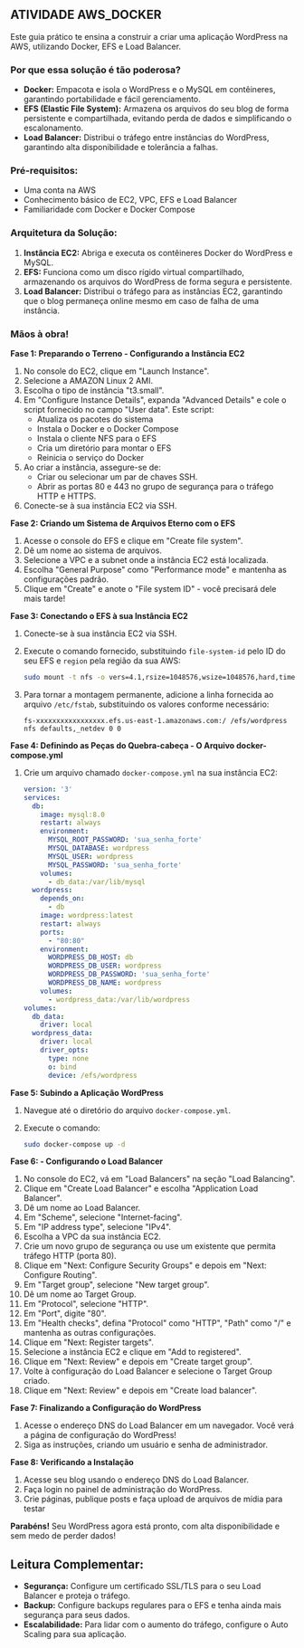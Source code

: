 ## ATIVIDADE AWS_DOCKER

Este guia prático te ensina a construir a criar uma aplicação WordPress na AWS, utilizando Docker, EFS e Load Balancer. 

### Por que essa solução é tão poderosa?

* **Docker:** Empacota e isola o WordPress e o MySQL em contêineres, garantindo portabilidade e fácil gerenciamento.
* **EFS (Elastic File System):** Armazena os arquivos do seu blog de forma persistente e compartilhada, evitando perda de dados e simplificando o escalonamento.
* **Load Balancer:** Distribui o tráfego entre instâncias do WordPress, garantindo alta disponibilidade e tolerância a falhas.

### Pré-requisitos:

* Uma conta na AWS
* Conhecimento básico de EC2, VPC, EFS e Load Balancer
* Familiaridade com Docker e Docker Compose

### Arquitetura da Solução:

1. **Instância EC2:** Abriga e executa os contêineres Docker do WordPress e MySQL.
2. **EFS:** Funciona como um disco rígido virtual compartilhado, armazenando os arquivos do WordPress de forma segura e persistente.
3. **Load Balancer:**  Distribui o tráfego para as instâncias EC2, garantindo que o blog permaneça online mesmo em caso de falha de uma instância.

### Mãos à obra!

**Fase 1: Preparando o Terreno - Configurando a Instância EC2**

1. No console do EC2, clique em "Launch Instance".
2. Selecione a AMAZON Linux 2 AMI.
3. Escolha o tipo de instância "t3.small".
4. Em "Configure Instance Details", expanda "Advanced Details" e cole o script fornecido no campo "User data". Este script:
    * Atualiza os pacotes do sistema
    * Instala o Docker e o Docker Compose
    * Instala o cliente NFS para o EFS
    * Cria um diretório para montar o EFS
    * Reinicia o serviço do Docker
5. Ao criar a instância, assegure-se de:
    * Criar ou selecionar um par de chaves SSH.
    * Abrir as portas 80 e 443 no grupo de segurança para o tráfego HTTP e HTTPS.
6. Conecte-se à sua instância EC2 via SSH.

**Fase 2: Criando um Sistema de Arquivos Eterno com o EFS**

1. Acesse o console do EFS e clique em "Create file system".
2. Dê um nome ao sistema de arquivos.
3. Selecione a VPC e a subnet onde a instância EC2 está localizada.
4. Escolha "General Purpose" como "Performance mode" e mantenha as configurações padrão.
5. Clique em "Create" e anote o "File system ID" - você precisará dele mais tarde!

**Fase 3: Conectando o EFS à sua Instância EC2**

1. Conecte-se à sua instância EC2 via SSH.
2. Execute o comando fornecido, substituindo  `file-system-id` pelo ID do seu EFS e `region` pela região da sua AWS:

   ```bash
   sudo mount -t nfs -o vers=4.1,rsize=1048576,wsize=1048576,hard,timeo=600,retrans=2,noresvport fs-xxxxxxxxxxxxxxxxx.efs.us-east-1.amazonaws.com:/ /efs/wordpress
   ```

3. Para tornar a montagem permanente, adicione a linha fornecida ao arquivo `/etc/fstab`, substituindo os valores conforme necessário:

   ```
   fs-xxxxxxxxxxxxxxxxx.efs.us-east-1.amazonaws.com:/ /efs/wordpress nfs defaults,_netdev 0 0
   ```

**Fase 4: Definindo as Peças do Quebra-cabeça - O Arquivo docker-compose.yml**

1. Crie um arquivo chamado `docker-compose.yml` na sua instância EC2:

   ```yaml
   version: '3'
   services:
     db:
       image: mysql:8.0
       restart: always
       environment:
         MYSQL_ROOT_PASSWORD: 'sua_senha_forte'
         MYSQL_DATABASE: wordpress
         MYSQL_USER: wordpress
         MYSQL_PASSWORD: 'sua_senha_forte'
       volumes:
         - db_data:/var/lib/mysql
     wordpress:
       depends_on:
         - db
       image: wordpress:latest
       restart: always
       ports:
         - "80:80"
       environment:
         WORDPRESS_DB_HOST: db
         WORDPRESS_DB_USER: wordpress
         WORDPRESS_DB_PASSWORD: 'sua_senha_forte'
         WORDPRESS_DB_NAME: wordpress
       volumes:
         - wordpress_data:/var/lib/wordpress
   volumes:
     db_data:
       driver: local
     wordpress_data:
       driver: local
       driver_opts:
         type: none
         o: bind
         device: /efs/wordpress
   ```

**Fase 5: Subindo a Aplicação WordPress**

1. Navegue até o diretório do arquivo `docker-compose.yml`.
2. Execute o comando:

   ```bash
   sudo docker-compose up -d
   ```

**Fase 6: - Configurando o Load Balancer**

1. No console do EC2, vá em "Load Balancers" na seção "Load Balancing".
2. Clique em "Create Load Balancer" e escolha "Application Load Balancer".
3. Dê um nome ao Load Balancer.
4. Em "Scheme", selecione "Internet-facing".
5. Em "IP address type", selecione "IPv4".
6. Escolha a VPC da sua instância EC2.
7. Crie um novo grupo de segurança ou use um existente que permita tráfego HTTP (porta 80).
8. Clique em "Next: Configure Security Groups" e depois em "Next: Configure Routing".
9. Em "Target group", selecione "New target group".
10. Dê um nome ao Target Group.
11. Em "Protocol", selecione "HTTP".
12. Em "Port", digite "80".
13. Em "Health checks", defina "Protocol" como "HTTP", "Path" como "/" e mantenha as outras configurações.
14. Clique em "Next: Register targets".
15. Selecione a instância EC2 e clique em "Add to registered".
16. Clique em "Next: Review" e depois em "Create target group".
17. Volte à configuração do Load Balancer e selecione o Target Group criado.
18. Clique em "Next: Review" e depois em "Create load balancer".

**Fase 7: Finalizando a Configuração do WordPress**

1. Acesse o endereço DNS do Load Balancer em um navegador. Você verá a página de configuração do WordPress!
2. Siga as instruções, criando um usuário e senha de administrador.

**Fase 8: Verificando a Instalação**

1. Acesse seu blog usando o endereço DNS do Load Balancer.
2. Faça login no painel de administração do WordPress.
3. Crie páginas, publique posts e faça upload de arquivos de mídia para testar

**Parabéns!** Seu WordPress agora está pronto, com alta disponibilidade e sem medo de perder dados!

## Leitura Complementar:

* **Segurança:** Configure um certificado SSL/TLS para o seu Load Balancer e proteja o tráfego.
* **Backup:** Configure backups regulares para o EFS e tenha ainda mais segurança para seus dados.
* **Escalabilidade:** Para lidar com o aumento do tráfego, configure o Auto Scaling para sua aplicação.
